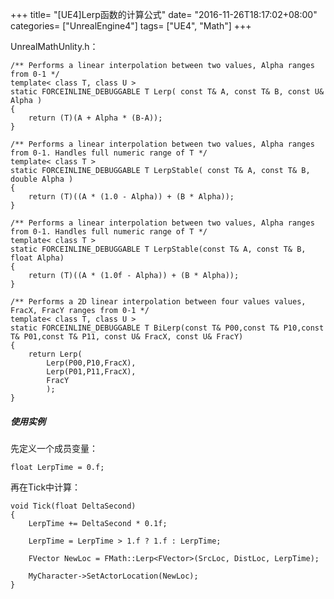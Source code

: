 +++
title= "[UE4]Lerp函数的计算公式"
date= "2016-11-26T18:17:02+08:00"
categories= ["UnrealEngine4"]
tags= ["UE4", "Math"]
+++


UnrealMathUnlity.h：

    /** Performs a linear interpolation between two values, Alpha ranges from 0-1 */
    template< class T, class U > 
    static FORCEINLINE_DEBUGGABLE T Lerp( const T& A, const T& B, const U& Alpha )
    {
        return (T)(A + Alpha * (B-A));
    }

    /** Performs a linear interpolation between two values, Alpha ranges from 0-1. Handles full numeric range of T */
    template< class T > 
    static FORCEINLINE_DEBUGGABLE T LerpStable( const T& A, const T& B, double Alpha )
    {
        return (T)((A * (1.0 - Alpha)) + (B * Alpha));
    }

    /** Performs a linear interpolation between two values, Alpha ranges from 0-1. Handles full numeric range of T */
    template< class T >
    static FORCEINLINE_DEBUGGABLE T LerpStable(const T& A, const T& B, float Alpha)
    {
        return (T)((A * (1.0f - Alpha)) + (B * Alpha));
    }

    /** Performs a 2D linear interpolation between four values values, FracX, FracY ranges from 0-1 */
    template< class T, class U > 
    static FORCEINLINE_DEBUGGABLE T BiLerp(const T& P00,const T& P10,const T& P01,const T& P11, const U& FracX, const U& FracY)
    {
        return Lerp(
            Lerp(P00,P10,FracX),
            Lerp(P01,P11,FracX),
            FracY
            );
    }
    
##### 使用实例
先定义一个成员变量：

    float LerpTime = 0.f;

再在Tick中计算：

    void Tick(float DeltaSecond)
    {
        LerpTime += DeltaSecond * 0.1f;

        LerpTime = LerpTime > 1.f ? 1.f : LerpTime;

        FVector NewLoc = FMath::Lerp<FVector>(SrcLoc, DistLoc, LerpTime);
        
        MyCharacter->SetActorLocation(NewLoc);
    }